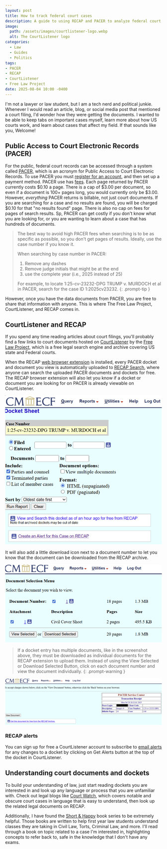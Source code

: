 ```yaml
---
layout: post
title: How to track federal court cases
description: A guide to using RECAP and PACER to analyze federal court cases like journalists do
image:
  path: /assets/images/courtlistener-logo.webp
  alt: The CourtListener logo
categories:
  - Law
  - Guides
  - Politics
tags:
- PACER
- RECAP
- CourtListener
- Free Law Project
date: 2025-08-04 10:00 -0400
---
```

I'm not a lawyer or law student, but I am a tech nerd and political junkie. Whenever I would read an article, blog, or social media post that mentioned a court filing, I'd wonder how they were getting the documents. I wanted to be able to keep tabs on important cases myself, learn more about how US courts work, and learn about cases that affect my field. If that sounds like you, Welcome!

## Public Access to Court Electronic Records (PACER)

For the public, federal court records can be accessed through a system called [PACER][PACER], which is an acronym for Public Access to Court Electronic Records. To use PACER you must [register for an account][PACER-Registration], and then set up a payment method. PACER use has [fees][PACER-Fees]. Each page returned by PACER currently costs $0.10 a page. There is a cap of $3.00 per document, so even if a document is 100+ pages long, you would currently only be $3.00. However, *everything* PACER returns is billable, not just court documents. If you are searching for a case and no results are found, you will be charged $0.10 for that "no results found" page. There is also no cap on fees for pages of search results. Sp, PACER can get costly if you don't know what you are looking for, or you are wanting to learn about a case that has hundreds of documents.

> The best way to avoid high PACER fees when searching is to be as specific as possible, so you don't get pages of results. Ideally, use the case number if you know it.
>
> When searching by case number in PACER:
>
> 1. Remove any dashes
> 2. Remove judge initials that might be at the end
> 3. use the complete year (i.e., 2025 instead of 25)
>
> For example, to locate 1:25-cv-23232-DPG TRUMP v. MURDOCH et al in PACER, search for the case ID 1:2025cv23232.
{: .prompt-tip }

However, once you have the data documents from PACER, you are free to share that information with anyone. This is where The Free Law Project, CourtListener, and RECAP comes in.

## CourtListener and RECAP

If you spend any time reading articles about court filings, you'll probably find a few links to court documents hosted on [CourtListener][CourtListener] by the [Free Law Project][Free-Law-Project], which is a free legal search engine and archive covering US state and Federal courts.

When the RECAP [web browser extension][RECAP-Extentions] is installed, every PACER docket  and document you view is automatically uploaded to [RECAP Search][RECAP-Search], where anyone can search the uploaded PACER documents and dockets for free. The RECAP browser extension will also let you know if a docket or document you are looking for on PACER is already viewable on CourtListener.

![A screenshot of a PACER/CMECF docket sheet page with the RECAP extension installed][RPACER-RECAP-Existing-Docket]

It will also add a little download icon next to a document number to let you know that the document can be downloaded from the RECAP archive.

![A screenshot of a PACER/CMECF document selection menu with the RECAP extension installed][RPACER-RECAP-Document-Selection]

> If a docket entry has multiple documents, like in the screenshot above, they must be downloaded as individual documents for the RECAP extension to upload them. Instead of using the View Selected or Download Selected Button, click on each document number and view the document individually.
{: .prompt-warning }

![A screenshot of a PACER/CMECF document download page with the RECAP extension installed][RPACER-RECAP-Document-Download]

### RECAP alerts

You can sign up for free a CourtListener account to subscribe to [email alerts][CourtListener-Alerts] for any changes to a docket by clicking on Get Alerts button at the top of the docket in CourtListener.

## Understanding court documents and dockets

To build your understanding of law, just start reading dockets you are interested in and look up any language or process that you are unfamiliar with. Check out legal blogs like [Court Watch][Court-Watch], which covers notable and obscure court cases in language that is easy to understand, then look up the related legal documents on RECAP.

Additionally, I have found the [Short & Happy][S&H] book series to be extremely helpful. Those books are written to help first year law students understand classes they are taking in Civil Law, Torts, Criminal Law, and more. I'll read through a book on topic related to a case I'm interested in, highlighting concepts to refer back to, safe in the knowledge that I don't have any exams.

[PACER]: https://pacer.uscourts.gov/
[PACER-Registration]: https://pacer.uscourts.gov/register-account/pacer-case-search-only
[PACER-Fees]: https://pacer.uscourts.gov/pacer-pricing-how-fees-work
[CourtListener]: https://www.courtlistener.com/
[Free-Law-Project]: https://free.law/
[RECAP-Extentions]: https://free.law/recap/
[RECAP-Search]: https://www.courtlistener.com/recap/
[RPACER-RECAP-Existing-Docket]: /assets/images/pacer-recap-existing-docket.webp
[RPACER-RECAP-Document-Selection]: /assets/images/pacer-recap-document-selection.webp
[RPACER-RECAP-Document-Download]: /assets/images/pacer-recap-document-download.webp
[CourtListener-Alerts]: https://www.courtlistener.com/help/alerts/
[Court-Watch]: https://www.courtwatch.news/
[S&H]: https://www.westacademic.com/series/Short--AND--Happy-Guides
